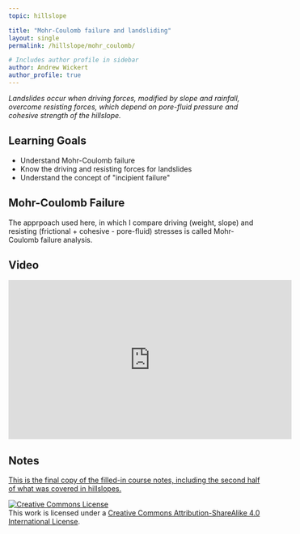 ```yaml
---
topic: hillslope

title: "Mohr-Coulomb failure and landsliding"
layout: single
permalink: /hillslope/mohr_coulomb/

# Includes author profile in sidebar
author: Andrew Wickert
author_profile: true
---
```


*Landslides occur when driving forces, modified by slope and rainfall, overcome resisting forces, which depend on pore-fluid pressure and cohesive strength of the hillslope.*

## Learning Goals

* Understand Mohr-Coulomb failure
* Know the driving and resisting forces for landslides
* Understand the concept of "incipient failure"

## Mohr-Coulomb Failure

The apprpoach used here, in which I compare driving (weight, slope) and resisting (frictional + cohesive - pore-fluid) stresses is called Mohr-Coulomb failure analysis.

## Video

<iframe width="560" height="315" src="https://www.youtube.com/embed/YYef6ynK2F4" frameborder="0" allow="accelerometer; autoplay; clipboard-write; encrypted-media; gyroscope; picture-in-picture" allowfullscreen></iframe>

## Notes

[This is the final copy of the filled-in course notes, including the second half of what was covered in hillslopes.](/assets/notes/02_03_Hillslopes_revised.pdf)

<a rel="license" href="http://creativecommons.org/licenses/by-sa/4.0/"><img alt="Creative Commons License" style="border-width:0" src="https://i.creativecommons.org/l/by-sa/4.0/88x31.png" /></a><br />This work is licensed under a <a rel="license" href="http://creativecommons.org/licenses/by-sa/4.0/">Creative Commons Attribution-ShareAlike 4.0 International License</a>.
